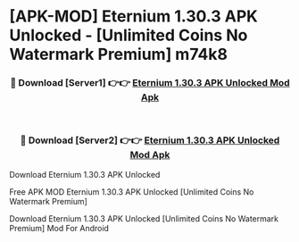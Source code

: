 # [APK-MOD] Eternium 1.30.3 APK Unlocked - [Unlimited Coins No Watermark Premium] m74k8



<div align="center">
<h3>🔴 Download [Server1] 👉👉 <a href="https://momento.my/?title=Eternium_1.30.3_APK_Unlocked">Eternium 1.30.3 APK Unlocked Mod Apk</a></h3><br>

<h3>🔴 Download [Server2] 👉👉 <a href="https://momento.my/?title=Eternium_1.30.3_APK_Unlocked">Eternium 1.30.3 APK Unlocked Mod Apk</a></h3>
</div>



Download Eternium 1.30.3 APK Unlocked 

Free APK MOD Eternium 1.30.3 APK Unlocked [Unlimited Coins No Watermark Premium]

Download Eternium 1.30.3 APK Unlocked [Unlimited Coins No Watermark Premium] Mod For Android
